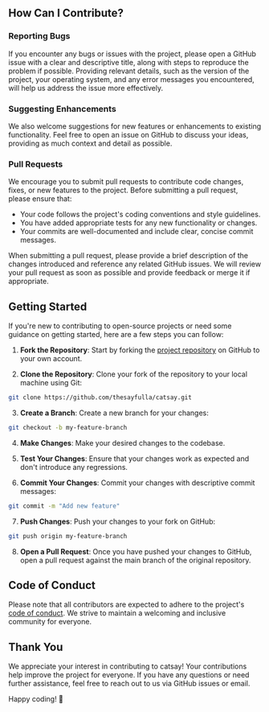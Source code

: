 ## How Can I Contribute?

### Reporting Bugs

If you encounter any bugs or issues with the project, please open a GitHub issue with a clear and descriptive title, along with steps to reproduce the problem if possible. Providing relevant details, such as the version of the project, your operating system, and any error messages you encountered, will help us address the issue more effectively.

### Suggesting Enhancements

We also welcome suggestions for new features or enhancements to existing functionality. Feel free to open an issue on GitHub to discuss your ideas, providing as much context and detail as possible.

### Pull Requests

We encourage you to submit pull requests to contribute code changes, fixes, or new features to the project. Before submitting a pull request, please ensure that:

- Your code follows the project's coding conventions and style guidelines.
- You have added appropriate tests for any new functionality or changes.
- Your commits are well-documented and include clear, concise commit messages.

When submitting a pull request, please provide a brief description of the changes introduced and reference any related GitHub issues. We will review your pull request as soon as possible and provide feedback or merge it if appropriate.

## Getting Started

If you're new to contributing to open-source projects or need some guidance on getting started, here are a few steps you can follow:

1. **Fork the Repository**: Start by forking the [project repository](https://github.com/thesayfulla/catsay) on GitHub to your own account.

2. **Clone the Repository**: Clone your fork of the repository to your local machine using Git:
```bash
git clone https://github.com/thesayfulla/catsay.git
```

3. **Create a Branch**: Create a new branch for your changes:
```bash
git checkout -b my-feature-branch
```

4. **Make Changes**: Make your desired changes to the codebase.

5. **Test Your Changes**: Ensure that your changes work as expected and don't introduce any regressions.

6. **Commit Your Changes**: Commit your changes with descriptive commit messages:
```bash
git commit -m "Add new feature"
```

7. **Push Changes**: Push your changes to your fork on GitHub:
```bash
git push origin my-feature-branch
```


8. **Open a Pull Request**: Once you have pushed your changes to GitHub, open a pull request against the main branch of the original repository.

## Code of Conduct

Please note that all contributors are expected to adhere to the project's [code of conduct](CODE_OF_CONDUCT.md). We strive to maintain a welcoming and inclusive community for everyone.

## Thank You

We appreciate your interest in contributing to catsay! Your contributions help improve the project for everyone. If you have any questions or need further assistance, feel free to reach out to us via GitHub issues or email.

Happy coding! 🚀





